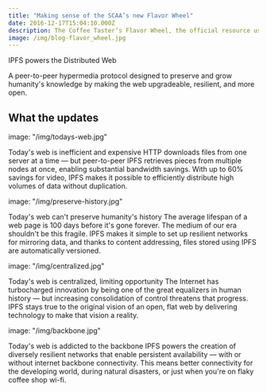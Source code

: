 ```yaml
---
title: "Making sense of the SCAA’s new Flavor Wheel"
date: 2016-12-17T15:04:10.000Z
description: The Coffee Taster’s Flavor Wheel, the official resource used by coffee tasters, has been revised for the first time this year.
image: /img/blog-flavor_wheel.jpg
---
```


IPFS powers the Distributed Web

A peer-to-peer hypermedia protocol designed to preserve and grow humanity's knowledge by making the web upgradeable, resilient, and more open.

## What the updates

image: "/img/todays-web.jpg"

Today's web is inefficient and expensive
HTTP downloads files from one server at a time — but peer-to-peer IPFS retrieves pieces from multiple nodes at once, enabling substantial bandwidth savings. With up to 60% savings for video, IPFS makes it possible to efficiently distribute high volumes of data without duplication.

image: "/img/preserve-history.jpg"

Today's web can't preserve humanity's history
The average lifespan of a web page is 100 days before it's gone forever. The medium of our era shouldn't be this fragile. IPFS makes it simple to set up resilient networks for mirroring data, and thanks to content addressing, files stored using IPFS are automatically versioned.

image: "/img/centralized.jpg"

Today's web is centralized, limiting opportunity
The Internet has turbocharged innovation by being one of the great equalizers in human history — but increasing consolidation of control threatens that progress. IPFS stays true to the original vision of an open, flat web by delivering technology to make that vision a reality.

image: "/img/backbone.jpg"

Today's web is addicted to the backbone
IPFS powers the creation of diversely resilient networks that enable persistent availability — with or without internet backbone connectivity. This means better connectivity for the developing world, during natural disasters, or just when you're on flaky coffee shop wi-fi.
